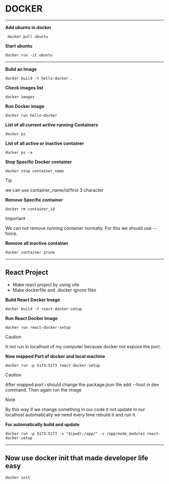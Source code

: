 # DOCKER

---

**Add ubuntu in docker**

```
 docker pull ubuntu
```

**Start ubuntu**

```
docker run -it ubuntu
```

---

**Build an Image**

```
docker build -t hello-docker .
```

**Check images list**

```
docker images
```

**Run Docker image**

```
docker run hello-docker
```

**List of all current active running Containers**

```
docker ps
```

**List of all active or inactive container**

```
docker ps -a
```

**Stop Specific Docker container**

```
docker stop container_name

```

> [!TIP]
> we can use container_name/id/first 3 character

**Remove Specific container**

```
docker rm container_id
```

> [!IMPORTANT]  
> We can not remove running container normally. For this we should use --force.

**Remove all inactive container**

```
docker container prune
```

---

## React Project

- Make react project by using vite
- Make dockerfile and .docker ignore files

**Build React Docker Image**

```
docker build -t react-docker-setup
```

**Run React Docker Image**

```
docker run react-docker-setup
```

> [!CAUTION]
> It not run in localhost of my computer because docker not expose the port.

**Now mapped Port of docker and local machine**

```
docker run -p 5173:5173 react-docker-setup
```

> [!CAUTION]
> After mapped port i should change the package.json file add --host in dev command. Then again run the image

> [!NOTE]  
> By this way if we change something in our code it not update in our localhost automatically
> we need every time rebuild it and run it.

**For automatically build and update**

```
docker run -p 5173:5173 -v "$(pwd):/app/" -v /app/node_modules react-docker-setup
```

---
## Now use docker init that made developer life easy 
```
docker init
```
